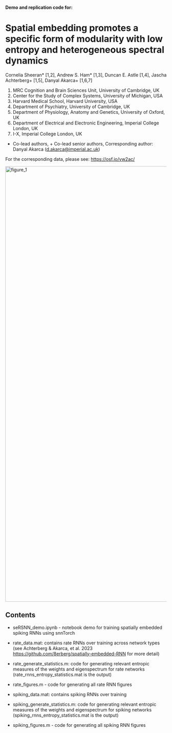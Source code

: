 **Demo and replication code for:**
# Spatial embedding promotes a specific form of modularity with low entropy and heterogeneous spectral dynamics

Cornelia Sheeran* [1,2], Andrew S. Ham* [1,3], Duncan E. Astle [1,4], 
Jascha Achterberg+ [1,5], Danyal Akarca+ [1,6,7]
  
1.	MRC Cognition and Brain Sciences Unit, University of Cambridge, UK
2.	Center for the Study of Complex Systems, University of Michigan, USA
3.	Harvard Medical School, Harvard University, USA
4.	Department of Psychiatry, University of Cambridge, UK
5.	Department of Physiology, Anatomy and Genetics, University of Oxford, UK
6.	Department of Electrical and Electronic Engineering, Imperial College London, UK
7.	I-X, Imperial College London, UK

* Co-lead authors, + Co-lead senior authors, Corresponding author: Danyal Akarca (d.akarca@imperial.ac.uk)

For the corresponding data, please see: https://osf.io/vw2ac/

<img width="1360" alt="figure_1" src="https://github.com/user-attachments/assets/92631003-68d4-4400-94f1-23504f5a8ad4">

## Contents

- seRSNN_demo.ipynb - notebook demo for training spatially embedded spiking RNNs using snnTorch


- rate_data.mat: contains rate RNNs over training across network types (see Achterberg & Akarca, et al. 2023 https://github.com/8erberg/spatially-embedded-RNN for more detail)
- rate_generate_statistics.m: code for generating relevant entropic measures of the weights and eigenspectrum for rate networks (rate_rnns_entropy_statistics.mat is the output)
- rate_figures.m - code for generating all rate RNN figures


- spiking_data.mat: contains spiking RNNs over training
- spiking_generate_statistics.m: code for generating relevant entropic measures of the weights and eigenspectrum for spiking networks (spiking_rnns_entropy_statistics.mat is the output)
- spiking_figures.m - code for generating all spiking RNN figures
